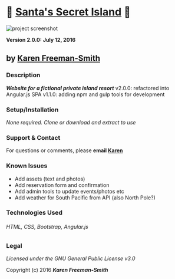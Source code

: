 # :santa: [Santa's Secret Island](http://karenfreemansmith.github.io/resort) :christmas_tree:
![project screenshot](/img/screenshot.jpg)

__Version 2.0.0: July 12, 2016__
## by [Karen Freeman-Smith](http://karenfreemansmith.github.io)

### Description
__*Website for a fictional private island resort*__
v2.0.0: refactored into Angular.js SPA
v1.1.0: adding npm and gulp tools for development

### Setup/Installation
*None required. Clone or download and extract to use*

### Support & Contact
For questions or comments, please __email [Karen](karenfreemansmith@gmail.com)__

### Known Issues
* Add assets (text and photos)
* Add reservation form and confirmation
* Add admin tools to update events/photos etc
* Add weather for South Pacific from API (also North Pole?)

### Technologies Used
###### HTML, CSS, Bootstrap, Angular.js

### Legal
*Licensed under the GNU General Public License v3.0*

Copyright (c) 2016 **_Karen Freeman-Smith_**

